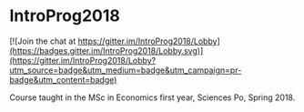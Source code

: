 # IntroProg2018

[![Join the chat at https://gitter.im/IntroProg2018/Lobby](https://badges.gitter.im/IntroProg2018/Lobby.svg)](https://gitter.im/IntroProg2018/Lobby?utm_source=badge&utm_medium=badge&utm_campaign=pr-badge&utm_content=badge)

Course taught in the MSc in Economics first year, Sciences Po, Spring 2018.
